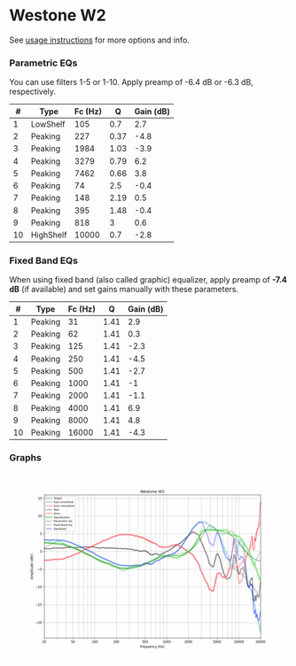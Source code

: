 # Westone W2
See [usage instructions](https://github.com/jaakkopasanen/AutoEq#usage) for more options and info.

### Parametric EQs
You can use filters 1-5 or 1-10. Apply preamp of -6.4 dB or -6.3 dB, respectively.

|   # | Type      |   Fc (Hz) |    Q |   Gain (dB) |
|-----|-----------|-----------|------|-------------|
|   1 | LowShelf  |       105 | 0.7  |         2.7 |
|   2 | Peaking   |       227 | 0.37 |        -4.8 |
|   3 | Peaking   |      1984 | 1.03 |        -3.9 |
|   4 | Peaking   |      3279 | 0.79 |         6.2 |
|   5 | Peaking   |      7462 | 0.66 |         3.8 |
|   6 | Peaking   |        74 | 2.5  |        -0.4 |
|   7 | Peaking   |       148 | 2.19 |         0.5 |
|   8 | Peaking   |       395 | 1.48 |        -0.4 |
|   9 | Peaking   |       818 | 3    |         0.6 |
|  10 | HighShelf |     10000 | 0.7  |        -2.8 |

### Fixed Band EQs
When using fixed band (also called graphic) equalizer, apply preamp of **-7.4 dB** (if available) and set gains manually with these parameters.

|   # | Type    |   Fc (Hz) |    Q |   Gain (dB) |
|-----|---------|-----------|------|-------------|
|   1 | Peaking |        31 | 1.41 |         2.9 |
|   2 | Peaking |        62 | 1.41 |         0.3 |
|   3 | Peaking |       125 | 1.41 |        -2.3 |
|   4 | Peaking |       250 | 1.41 |        -4.5 |
|   5 | Peaking |       500 | 1.41 |        -2.7 |
|   6 | Peaking |      1000 | 1.41 |        -1   |
|   7 | Peaking |      2000 | 1.41 |        -1.1 |
|   8 | Peaking |      4000 | 1.41 |         6.9 |
|   9 | Peaking |      8000 | 1.41 |         4.8 |
|  10 | Peaking |     16000 | 1.41 |        -4.3 |

### Graphs
![](./Westone%20W2.png)
